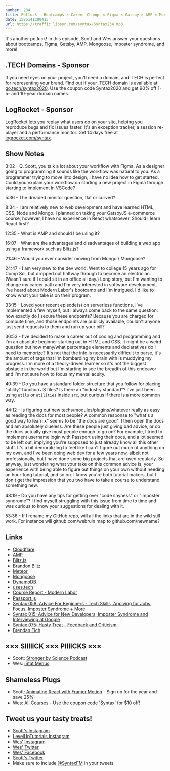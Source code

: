 ```yaml
---
number: 234
title: Potluck - Bootcamps × Career Change × Figma × Gatsby × AMP × Mongoose × More!
date: 1585141200415
url: https://traffic.libsyn.com/syntax/Syntax234.mp3
---
```


It's another potluck! In this episode, Scott and Wes answer your questions about bootcamps, Figma, Gatsby, AMP, Mongoose, imposter syndrome, and more!

## .TECH Domains - Sponsor
If you need eyes on your project, you'll need a domain, and .TECH is perfect for representing your brand. Find out if your .TECH domain is available at [go.tech/syntax2020](https://go.tech/syntax2020). Use the coupon code Syntax2020 and get 90% off 1- 5- and 10-year domain names.

## LogRocket - Sponsor
LogRocket lets you replay what users do on your site, helping you reproduce bugs and fix issues faster. It's an exception tracker, a session re-player and a performance monitor. Get 14 days free at [logrocket.com/syntax](https://logrocket.com/syntax).

## Show Notes

3:02 - Q. Scott, you talk a lot about your workflow with Figma. As a designer going to programming it sounds like the workflow was natural to you. As a programmer trying to move into design, I have no idea how to get started. Could you explain your workflow on starting a new project in Figma through starting to implement in VSCode?

5:36 - The dreaded monitor question, flat or curved?

8:34 - I am relatively new to web development and have learned HTML, CSS, Node and Mongo. I planned on taking your GatsbyJS e-commerce course, however, I have no experience in React whatsoever. Should I learn React first?

12:35 - What is AMP and should I be using it?

16:07 - What are the advantages and disadvantages of building a web app using a framework such as Blitz.js?

21:46 - Would you ever consider moving from Mongo / Mongoose?

24:47 - I am very new to the dev world. Went to college 15 years ago for Comp Sci, but dropped out halfway through to become an electrician. (Wasn't sure if I could sit in an office all day.) Long story, but I'm wanting to change my career path and I'm very interested in software development. I've heard about Modern Labor's bootcamp and I'm intrigued. I'd like to know what your take is on their program.

33:15 - Loved your recent episode(s) on serverless functions. I've implemented a few myself, but I always come back to the same question: how exactly do I secure these endpoints? Because you are charged for compute time, and those endpoints are publicly available, couldn't anyone just send requests to them and run up your bill?

36:53 - I've decided to make a career out of coding and programming and I'm an absolute beginner starting out in HTML and CSS. It might be a weird question but how many/what percentage elements and declaratives do I need to memorize? It's not that the info is necessarily difficult to parse, it's the amount of tags that I'm bombarding my brain with is muddying my progress. I'm more of a theory-driven learner so it's not the biggest obstacle in the world but I'm starting to see the breadth of this endeavor and I'm not sure how to focus my mental acuity.

40:39 - Do you have a standard folder structure that you follow for placing "utility" function JS files? Is there an "industry standard"? I've just been using `utils` or `utilities` inside `src`, but curious if there is a more common way.

44:12 - Is figuring out new techs/modules/plugins/whatever really as easy as reading the docs for most people? A common response to "what's a good way to learn x" seems to be "the docs are good". I then open the docs and am absolutely clueless. Are these people just giving bad advice, or do the docs actually give most people enough to go on? For example, I tried to implement username login with Passport using their docs, and a lot seemed to be left out, implying you're supposed to just already know all this other stuff. It's a bit demoralizing to feel like I can't figure out much of anything on my own, and I've been doing web dev for a few years now, albeit not professionally, but I have done some big projects that are used regularly. So anyway, just wondering what your take on this common advice is, your experience with being able to figure out things on your own without needing an hour-long tutorial, and so on. I know you're both tutorial makers, but I don't get the impression that you two have to take a course to understand something new.

48:19 - Do you have any tips for getting over "code shyness" or "imposter syndrome"? I find myself struggling with this issue from time to time and was curious to know your suggestions for dealing with it.

53:36 - If I rename my GitHub repo, will all the links that are in the wild still work. For instance will github.com/webruin map to github.com/newname?	

## Links
* [Cloudflare](https://www.cloudflare.com/)
* [AMP](https://amp.dev/)
* [Blitz.js](https://blitzjs.com/)
* [Brandon Blitz](https://twitter.com/flybayer)
* [Meteor](https://www.meteor.com/)
* [Mongoose](https://mongoosejs.com/)
* [DynamoDB](https://docs.aws.amazon.com/amazondynamodb/latest/developerguide/Introduction.html)
* [uses.tech](https://uses.tech/)
* [Course Report - Modern Labor](https://www.coursereport.com/schools/modern-labor)
* [Passport.js](http://www.passportjs.org/)
* [Syntax 058: Advice For Beginners - Tech Skills, Applying for Jobs, Focus, Imposter Syndrome + More](https://syntax.fm/show/058/advice-for-beginners-tech-skills-applying-for-jobs-focus-imposter-syndrome-more)
* [Syntax 015: Advice for New Developers, Imposter Syndrome and Interviewing at Google](https://syntax.fm/show/015/advice-for-new-developers-imposter-syndrome-and-interviewing-at-google)
* [Syntax 075: Hasty Treat - Feedback and Criticism](https://syntax.fm/show/075/hasty-treat-feedback-and-criticism)
* [Brendan Eich](https://twitter.com/BrendanEich)

## ××× SIIIIICK ××× PIIIICKS ×××
* Scott: [Stronger by Science Podcast](https://www.strongerbyscience.com/podcast/)
* Wes: [iStat Menus](https://apps.apple.com/us/app/istat-menus/id1319778037)

## Shameless Plugs
* Scott: [Animating React with Framer Motion](https://www.leveluptutorials.com/pro) - Sign up for the year and save 25%!
* Wes: [All Courses](https://wesbos.com/courses/) - Use the coupon code 'Syntax' for $10 off!

## Tweet us your tasty treats!
* [Scott's Instagram](https://www.instagram.com/stolinski/)
* [LevelUpTutorials Instagram](https://www.instagram.com/LevelUpTutorials/)
* [Wes' Instagram](https://www.instagram.com/wesbos/)
* [Wes' Twitter](https://twitter.com/wesbos)
* [Wes' Facebook](https://www.facebook.com/wesbos.developer)
* [Scott's Twitter](https://twitter.com/stolinski)
* Make sure to include [@SyntaxFM](https://twitter.com/SyntaxFM) in your tweets